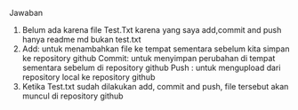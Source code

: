 Jawaban
1.	Belum ada karena file Test.Txt karena yang saya add,commit and push hanya readme md bukan test.txt
2.	Add: untuk menambahkan file ke tempat sementara sebelum kita simpan ke repository github
Commit: untuk menyimpan perubahan di tempat sementara sebelum di repository github
Push : untuk mengupload dari repository  local ke repository github
3.	Ketika Test.txt sudah dilakukan add, commit and push, file tersebut akan muncul di repository github 	
